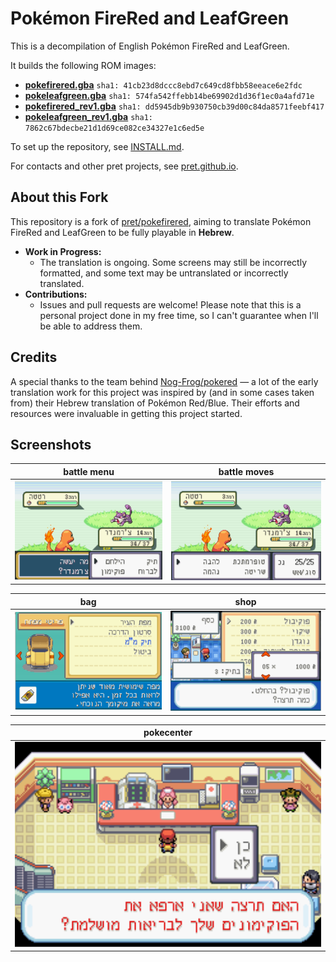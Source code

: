 # Pokémon FireRed and LeafGreen

This is a decompilation of English Pokémon FireRed and LeafGreen.

It builds the following ROM images:

* [**pokefirered.gba**](https://datomatic.no-intro.org/?page=show_record&s=23&n=1616) `sha1: 41cb23d8dccc8ebd7c649cd8fbb58eeace6e2fdc`
* [**pokeleafgreen.gba**](https://datomatic.no-intro.org/?page=show_record&s=23&n=1617) `sha1: 574fa542ffebb14be69902d1d36f1ec0a4afd71e`
* [**pokefirered_rev1.gba**](https://datomatic.no-intro.org/?page=show_record&s=23&n=1672) `sha1: dd5945db9b930750cb39d00c84da8571feebf417`
* [**pokeleafgreen_rev1.gba**](https://datomatic.no-intro.org/index.php?page=show_record&s=23&n=1668) `sha1: 7862c67bdecbe21d1d69ce082ce34327e1c6ed5e`

To set up the repository, see [INSTALL.md](INSTALL.md).

For contacts and other pret projects, see [pret.github.io](https://pret.github.io/).

## About this Fork

This repository is a fork of [pret/pokefirered](https://github.com/pret/pokefirered), aiming to translate Pokémon FireRed and LeafGreen to be fully playable in **Hebrew**.

- **Work in Progress:**
  - The translation is ongoing. Some screens may still be incorrectly formatted, and some text may be untranslated or incorrectly translated.
- **Contributions:**
  - Issues and pull requests are welcome! Please note that this is a personal project done in my free time, so I can't guarantee when I'll be able to address them.

## Credits

A special thanks to the team behind [Nog-Frog/pokered](https://github.com/Nog-Frog/pokered) — a lot of the early translation work for this project was inspired by (and in some cases taken from) their Hebrew translation of Pokémon Red/Blue. Their efforts and resources were invaluable in getting this project started.

## Screenshots

<!-- Add screenshots below. Example: -->

| battle menu| battle moves |
|---------------------|---------------------|
| ![](screenshots/battle_menu.png) | ![](screenshots/battle_moves.png) |

| bag | shop |
|---------------------|---------------------|
| ![](screenshots/bag.png) | ![](screenshots/shop.png) |

| pokecenter |
|---------------------|
| ![](screenshots/pokecenter.png) |